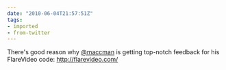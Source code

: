 ```yaml
---
date: "2010-06-04T21:57:51Z"
tags:
- imported
- from-twitter
---
```

There's good reason why [@maccman](https://twitter.com/maccman) is getting top-notch feedback for his FlareVideo code: http://flarevideo.com/
